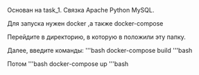 Основан на task_1. Связка Apache Python MySQL.

Для запуска нужен docker ,а также docker-compose

Перейдите в директорию, в которую в положили эту папку.

Далее, введите команды:
'''bash
docker-compose build
'''bash

Потом 
'''bash
docker-compose up
'''bash